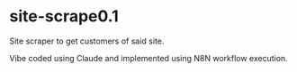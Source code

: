 # site-scrape0.1
Site scraper to get customers of said site.

Vibe coded using Claude and implemented using N8N workflow execution.
